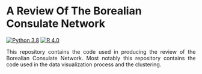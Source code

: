 # A Review Of The Borealian Consulate Network


[![Python 3.8](https://img.shields.io/badge/python-3.8+-blue.svg)](https://www.python.org/downloads/release/python-380/) [![R 4.0](https://img.shields.io/badge/R-4.0+-blue.svg)](https://cran.r-project.org/mirrors.html)

<div style="text-align:justify;">
This repository contains the code used in producing the review of the Borealian Consulate Network.  Most notably this repository contains the code used in the data visualization process and the clustering.  
</div>
